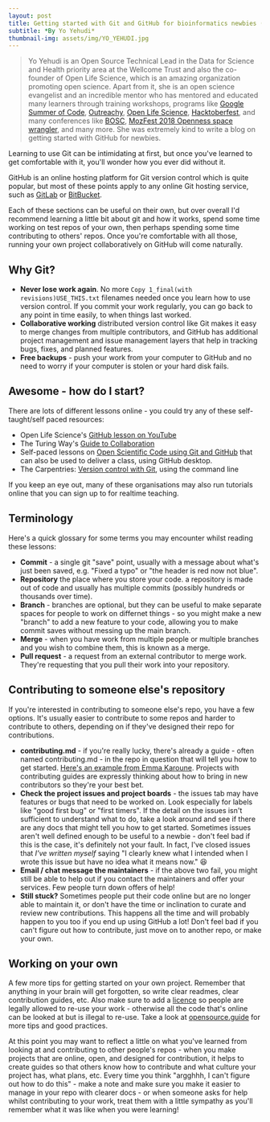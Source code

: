 ```yaml
---
layout: post
title: Getting started with Git and GitHub for bioinformatics newbies (or any open scientist!)
subtitle: *By Yo Yehudi*
thumbnail-img: assets/img/YO_YEHUDI.jpg
---
```



>Yo Yehudi is an Open Source Technical Lead in the Data for Science and Health priority area at the Wellcome Trust and also the co-founder of Open Life Science, which is an amazing organization promoting open science. Apart from it, she is an open science evangelist and an incredible mentor who has mentored and educated many learners through training workshops, programs like [Google Summer of Code](https://summerofcode.withgoogle.com/), [Outreachy](https://www.outreachy.org/), [Open Life Science](https://openlifesci.org/), [Hacktoberfest](https://hacktoberfest.digitalocean.com/), and many conferences like [BOSC](https://www.open-bio.org/events/bosc/), [MozFest 2018 Openness space wrangler](https://www.mozillafestival.org/), and many more.
She was extremely kind to write a blog on getting started with GitHub for newbies. 


Learning to use Git can be intimidating at first, but once you've learned to get comfortable with it, you'll wonder how you ever did without it. 

GitHub is an online hosting platform for Git version control which is quite popular, but most of these points apply to any online Git hosting service, such as [GitLab](https://about.gitlab.com/) or [BitBucket](https://bitbucket.org/). 

Each of these  sections can be useful on their own, but over overall I'd recommend learning a little bit about  git and how it works, spend some time working on test repos of your own, then perhaps spending some time contributing to others' repos. Once you're comfortable with all those, running your own project collaboratively on GitHub will come naturally. 

## Why Git? 

- **Never lose work again**. No more `Copy 1_final(with revisions)USE_THIS.txt` filenames needed once you learn how to use version control. If you commit your work regularly, you can go back to any point in time easily, to when things last worked. 
- **Collaborative working** distributed version control like Git makes it easy to merge changes from multiple contributors, and GitHub has additional project management and issue management layers that help in tracking bugs, fixes, and planned features.
- **Free backups** - push your work from your computer to GitHub and no need to worry if your computer is stolen or your hard disk fails. 

## Awesome - how do I start? 
There are lots of different lessons online - you could try any of these self-taught/self paced resources:  

- Open Life Science's [GitHub lesson on YouTube](https://www.youtube.com/watch?v=Hj4kpy9LB6c)
- The Turing Way's [Guide to Collaboration](https://the-turing-way.netlify.app/collaboration/collaboration.html)
- Self-paced lessons on [Open Scientific Code using Git and GitHub](https://open-source-for-researchers.github.io/open-source-workshop/) that can also be used to deliver a class, using GitHub desktop. 
- The Carpentries: [Version control with Git](https://swcarpentry.github.io/git-novice/), using the command line 

If you keep an eye out, many of these organisations  may also run tutorials online that you can sign up to for realtime teaching. 

## Terminology

Here's a quick glossary for some terms you may encounter whilst reading these lessons: 

- **Commit** - a single git "save" point, usually with a message about what's just been saved, e.g. "Fixed a typo" or "the header is red now not blue".
- **Repository** the place where you store your code. a repository is made out of code and usually has multiple commits (possibly hundreds or thousands over time). 
- **Branch** - branches are optional, but they can be useful to make separate spaces for people to work on differnet things - so you might make a new "branch" to add a new feature to your code, allowing you to make commit saves without messing up the main branch. 
- **Merge** - when you have work from multiple people or multiple branches and you wish to combine them, this is known as a merge. 
- **Pull request** -  a request from an external contributor to merge work. They're requesting that you pull their work into your repository. 

## Contributing to someone else's repository

If you're interested in contributing to someone else's repo, you have a few options. It's usually easier to contribute to some repos and harder to contribute to others, depending on if they've designed their repo for contributions. 

- **contributing.md** - if you're really lucky, there's already a guide - often named contributing.md - in the repo in question that will tell you how to get started. [Here's an example from Emma Karoune](https://github.com/EKaroune/Open-Science-in-Phytolith-Research/blob/master/contributing.md). Projects with contributing guides are expressly thinking about how to bring in new contributors so they're your best bet. 
- **Check the project issues and project boards** - the issues tab may have features or bugs that need to be worked on. Look especially for labels like "good first bug" or "first timers". If the detail on the issues isn't sufficient to understand what to do, take a look around and see if there are any docs that might tell you how to get started. Sometimes issues aren't well defined enough to be useful to a newbie - don't feel bad if this is the case, it's definitely not your fault. In fact, I've closed issues that _I've written myself_ saying "I clearly knew what I intended when I wrote this issue but have no idea what it means now." :laughing: 
- **Email / chat message the maintainers** - if the above two fail, you might still be able to help out if you contact the maintainers and offer your services. Few people turn down offers of help! 
- **Still stuck?** Sometimes people put their code online but are no longer able to maintain it, or don't have the time or inclination to curate and review new contributions. This happens all the time and will probably happen to you too if  you end up using GitHub a lot! Don't feel bad if you can't figure out how to contribute, just move on to another repo, or make your own. 

## Working on your own

A few more tips for getting started on your own project. Remember that anything in your brain will get forgotten, so write clear readmes, clear contribution guides, etc. Also make sure to add a [licence](https://choosealicense.com/) so people are legally  allowed to re-use your work - otherwise all the code that's online can be looked at but is illegal to re-use. Take a look at [opensource.guide](https://opensource.guide/) for more tips and good practices.

At this point you may want to reflect a little on what you've learned from looking at and contributing to other people's repos - when you make projects that are online, open, and designed for contribution, it helps to create guides so that others know how to contribute and what culture your project has, what plans, etc. Every time you think "argghhh, I can't figure out how to do this" - make a note and make sure you make it easier to manage in your repo with clearer docs - or when someone asks for help whilst contributing to your work, treat them with a little sympathy as you'll remember what it was like when you were learning!
